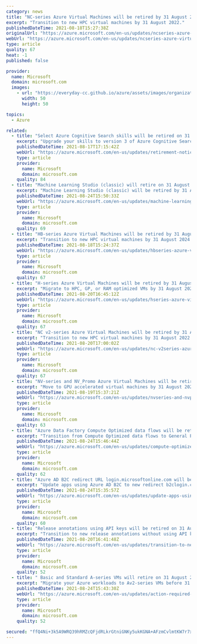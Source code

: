 ```yaml
---
category: news
title: "NC-series Azure Virtual Machines will be retired by 31 August 2022"
excerpt: "Transition to new HPC virtual machines by 31 August 2022."
publishedDateTime: 2021-08-18T15:27:38Z
originalUrl: "https://azure.microsoft.com/en-us/updates/ncseries-azure-virtual-machines-will-be-retired-by-31-august-2022/"
webUrl: "https://azure.microsoft.com/en-us/updates/ncseries-azure-virtual-machines-will-be-retired-by-31-august-2022/"
type: article
quality: 67
heat: -1
published: false

provider:
  name: Microsoft
  domain: microsoft.com
  images:
    - url: "https://everyday-cc.github.io/azure/assets/images/organizations/microsoft.com-50x50.jpg"
      width: 50
      height: 50

topics:
  - Azure

related:
  - title: "Select Azure Cognitive Search skills will be retired on 31 August 2024"
    excerpt: "Upgrade your skills to version 3 of Azure Cognitive Search sentiment analysis and entity recognition skills."
    publishedDateTime: 2021-08-17T17:15:42Z
    webUrl: "https://azure.microsoft.com/en-us/updates/retirement-notice-select-azure-cognitive-search-skills-will-be-retired-on-31-august-2024/"
    type: article
    provider:
      name: Microsoft
      domain: microsoft.com
    quality: 84
  - title: "Machine Learning Studio (classic) will retire on 31 August 2024 "
    excerpt: "Machine Learning Studio (classic) will be retired by 31 August 2024 – transition to Azure Machine Learning."
    publishedDateTime: 2021-08-24T15:50:33Z
    webUrl: "https://azure.microsoft.com/en-us/updates/machine-learning-studio-classic-will-retire-on-31-august-2024/"
    type: article
    provider:
      name: Microsoft
      domain: microsoft.com
    quality: 69
  - title: "HB-series Azure Virtual Machines will be retired by 31 August 2024"
    excerpt: "Transition to new HPC virtual machines by 31 August 2024."
    publishedDateTime: 2021-08-18T15:24:37Z
    webUrl: "https://azure.microsoft.com/en-us/updates/hbseries-azure-virtual-machines-will-be-retired-by-31-august-2024/"
    type: article
    provider:
      name: Microsoft
      domain: microsoft.com
    quality: 67
  - title: "H-series Azure Virtual Machines will be retired by 31 August 2022"
    excerpt: "Migrate to HPC, GP, or RAM optimized VMs by 31 August 2022"
    publishedDateTime: 2021-08-20T16:45:12Z
    webUrl: "https://azure.microsoft.com/en-us/updates/hseries-azure-virtual-machines-will-be-retired-by-31-august-2022/"
    type: article
    provider:
      name: Microsoft
      domain: microsoft.com
    quality: 67
  - title: "NC v2-series Azure Virtual Machines will be retired by 31 August 2022 "
    excerpt: "Transition to new HPC virtual machines by 31 August 2022."
    publishedDateTime: 2021-08-20T17:00:02Z
    webUrl: "https://azure.microsoft.com/en-us/updates/nc-v2series-azure-virtual-machines-will-be-retired-by-31-august-2022/"
    type: article
    provider:
      name: Microsoft
      domain: microsoft.com
    quality: 67
  - title: "NV-series and NV_Promo Azure Virtual Machines will be retired by 31 August 2022"
    excerpt: "Move to GPU accelerated virtual machines by 31 August 2022."
    publishedDateTime: 2021-08-19T15:37:21Z
    webUrl: "https://azure.microsoft.com/en-us/updates/nvseries-and-nvpromo-azure-virtual-machines-will-be-retired-by-31-august-2022/"
    type: article
    provider:
      name: Microsoft
      domain: microsoft.com
    quality: 63
  - title: "Azure Data Factory Compute Optimized data flows will be retired on 31 August 2024"
    excerpt: "Transition from Compute Optimized data flows to General Purpose data flows by 31 August 2024. "
    publishedDateTime: 2021-08-24T15:46:44Z
    webUrl: "https://azure.microsoft.com/en-us/updates/compute-optimized-data-flows-will-be-retired-on-31-august-2024/"
    type: article
    provider:
      name: Microsoft
      domain: microsoft.com
    quality: 62
  - title: "Azure AD B2C redirect URL login.microsoftonline.com will be retired on 31 August 2022"
    excerpt: "Update apps using Azure AD B2C to new redirect b2clogin.com. "
    publishedDateTime: 2021-08-24T15:35:57Z
    webUrl: "https://azure.microsoft.com/en-us/updates/update-apps-using-azure-ad-b2c-to-new-redirect-b2clogincom/"
    type: article
    provider:
      name: Microsoft
      domain: microsoft.com
    quality: 60
  - title: "Release annotations using API keys will be retired on 31 August 2024"
    excerpt: "Transition to new release annotations without using API keys in Application Insights."
    publishedDateTime: 2021-08-20T16:41:48Z
    webUrl: "https://azure.microsoft.com/en-us/updates/transition-to-new-release-annotations-in-application-insights/"
    type: article
    provider:
      name: Microsoft
      domain: microsoft.com
    quality: 52
  - title: " Basic and Standard A-series VMs will retire on 31 August 2024"
    excerpt: "Migrate your Azure workloads to Av2-series VMs before 31 August 2024."
    publishedDateTime: 2021-08-24T15:43:30Z
    webUrl: "https://azure.microsoft.com/en-us/updates/action-required-migrate-your-azure-workloads-to-av2series-vms-before-31-august-2024/"
    type: article
    provider:
      name: Microsoft
      domain: microsoft.com
    quality: 52

secured: "ffQ4Ni+3k5A9WRQ39hRMZcQFjdRLkrGtniGNKy5ukKGNA+AFzmCvlmtKW7r7xMQvvedVTjzTHG7fJ7VLFspq3yyILATD79wOzLTRssvGTIlxysL52jBdWeswTODUKNARKpWUfOJ75GPX3gzofsDNSCa0kbs3f98ugQKylkUL+6fSxeo6lpNwgFtPI+nAW2NUYzrEsHqYxu67wZqA8O1KkFl0UJS0/yt7vy5W9fdFXcSPHyZ1ioPr6WT2KdY3FP2z4l7pF9jQEtJ8Y/IPqdo0ypH5CTAvi+qdygQ83osXLHLtnzg7HHsRG7LxikkK7c3x8MvxlkR6B62/u67bATLrsm2DMWKVxySeO1kZx3mGTTg=;HEECdvz0bJnC8skn4YWGug=="
---
```



